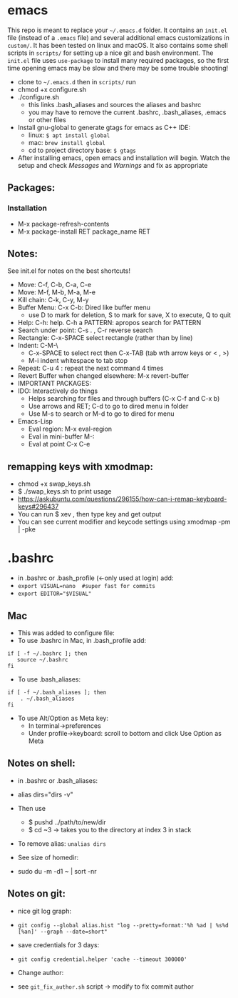 # emacs
This repo is meant to replace your `~/.emacs.d` folder. It contains an `init.el` file (instead of a `.emacs` file) and several additional emacs customizations in `custom/`. It has been tested on linux and macOS. It also contains some shell scripts in `scripts/` for setting up a nice git and bash environment. The `init.el` file uses `use-package` to install many required packages, so the first time opening emacs may be slow and there may be some trouble shooting!

* clone to `~/.emacs.d` then in `scripts/` run
* chmod +x configure.sh
* ./configure.sh
  * this links .bash_aliases and sources the aliases and bashrc
  * you may have to remove the current .bashrc, .bash_aliases, .emacs or other files
* Install gnu-global to generate gtags for emacs as C++ IDE:
  * linux: `$ apt install global`
  * mac: `brew install global`
  * cd to project directory base: `$ gtags`
* After installing emacs, open emacs and installation will begin. Watch the setup and check *Messages* and *Warnings* and fix as appropriate


## Packages:
### Installation
  * M-x package-refresh-contents
  * M-x package-install RET package_name RET
  
##  Notes:
See init.el for notes on the best shortcuts!
* Move:   C-f, C-b, C-a, C-e
* Move:   M-f, M-b, M-a, M-e
* Kill chain:   C-k, C-y, M-y	
* Buffer Menu: C-x C-b: Dired like buffer menu
  * use D to mark for deletion, S to mark for save, X to execute, Q to quit
* Help: C-h: help. C-h a PATTERN: apropos search for PATTERN
* Search under point: C-s . , C-r reverse search
* Rectangle: C-x-SPACE select rectangle (rather than by line)
* Indent: C-M-\
  * C-x-SPACE to select rect then C-x-TAB (tab wth arrow keys or  < , >)
  * M-i indent whitespace to tab stop
* Repeat: C-u 4 : repeat the next command 4 times
* Revert Buffer when changed elsewhere: M-x revert-buffer 
* IMPORTANT PACKAGES:
* IDO: Interactively do things
  * Helps searching for files and through buffers (C-x C-f and C-x b)
  * Use arrows and RET; C-d to go to dired menu in folder
  * Use M-s to search or M-d to go to dired for menu
* Emacs-Lisp
  * Eval region: M-x eval-region
  * Eval in mini-buffer M-:
  * Eval at point C-x C-e


## remapping keys with xmodmap:
* chmod +x swap_keys.sh
* $ ./swap_keys.sh to print usage
* https://askubuntu.com/questions/296155/how-can-i-remap-keyboard-keys#296437
* You can run $ xev , then type key and get output
* You can see current modifier and keycode settings using xmodmap -pm | -pke 

# .bashrc
* in .bashrc or .bash_profile (<-only used at login) add:
* `export VISUAL=nano  #super fast for commits`
* `export EDITOR="$VISUAL"`

## Mac
* This was added to configure file:
* To use .bashrc in Mac, in .bash_profile add:
```
if [ -f ~/.bashrc ]; then
   source ~/.bashrc
fi
```
* To use .bash_aliases:
```
if [ -f ~/.bash_aliases ]; then
    . ~/.bash_aliases
fi
```
* To use Alt/Option as Meta key: 
  * In terminal->preferences
  * Under profile->keyboard: scroll to bottom and click Use Option as Meta
  
## Notes on shell:
* in .bashrc or .bash_aliases:
* alias dirs="dirs -v"
* Then use
  * $ pushd ../path/to/new/dir
  * $ cd ~3 -> takes you to the directory at index 3 in stack
* To remove alias: `unalias dirs`


* See size of homedir:
* sudo du -m -d1 ~ | sort -nr

## Notes on git:
* nice git log graph:
* `git config --global alias.hist "log --pretty=format:'%h %ad | %s%d [%an]' --graph --date=short"`

* save credentials for 3 days:
* `git config credential.helper 'cache --timeout 300000'`

* Change author:
* see `git_fix_author.sh` script -> modify to fix commit author
